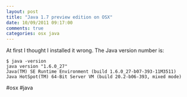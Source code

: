 ```yaml
---
layout: post
title: "Java 1.7 preview edition on OSX"
date: 10/09/2011 09:17:00
comments: true
categories: osx java
---
```


At first I thought I installed it wrong. The Java version number is:



```
$ java -version
java version "1.6.0_27"
Java(TM) SE Runtime Environment (build 1.6.0_27-b07-393-11M3511)
Java HotSpot(TM) 64-Bit Server VM (build 20.2-b06-393, mixed mode)
```

#osx #java

